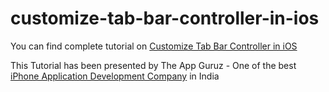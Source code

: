 # customize-tab-bar-controller-in-ios

You can find complete tutorial on [Customize Tab Bar Controller in iOS](http://www.theappguruz.com/blog/customize-tab-bar-controller-in-ios)

This Tutorial has been presented by The App Guruz - One of the best [iPhone Application Development Company](http://www.theappguruz.com/iphone-app-development/) in India
